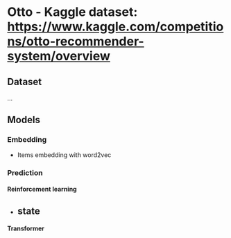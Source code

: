 # Otto - Kaggle dataset: https://www.kaggle.com/competitions/otto-recommender-system/overview
## Dataset
...
## Models
### Embedding
- Items embedding with word2vec
### Prediction
#### Reinforcement learning
- state
    - 
#### Transformer